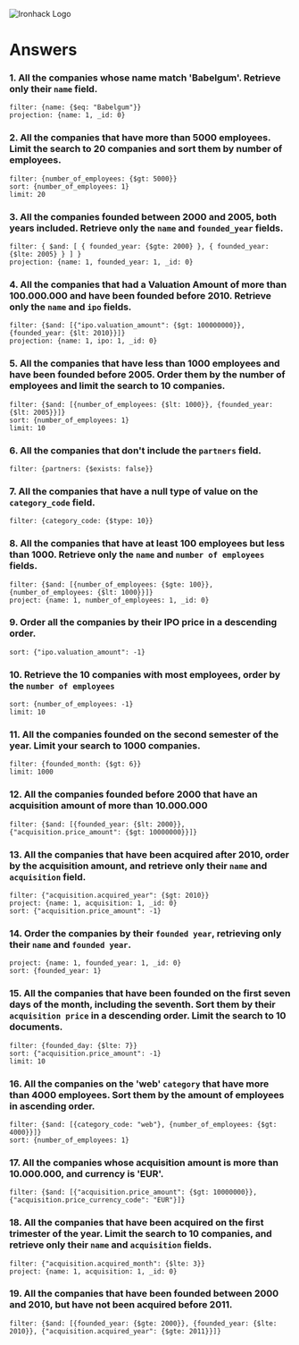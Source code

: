 ![Ironhack Logo](https://i.imgur.com/1QgrNNw.png)

# Answers

### 1. All the companies whose name match 'Babelgum'. Retrieve only their `name` field.

<!-- Your Code Goes Here -->

    filter: {name: {$eq: "Babelgum"}}
    projection: {name: 1, _id: 0}

### 2. All the companies that have more than 5000 employees. Limit the search to 20 companies and sort them by **number of employees**.

<!-- Your Code Goes Here -->

    filter: {number_of_employees: {$gt: 5000}}
    sort: {number_of_employees: 1}
    limit: 20


### 3. All the companies founded between 2000 and 2005, both years included. Retrieve only the `name` and `founded_year` fields.

<!-- Your Code Goes Here -->

    filter: { $and: [ { founded_year: {$gte: 2000} }, { founded_year: {$lte: 2005} } ] }
    projection: {name: 1, founded_year: 1, _id: 0}

### 4. All the companies that had a Valuation Amount of more than 100.000.000 and have been founded before 2010. Retrieve only the `name` and `ipo` fields.

<!-- Your Code Goes Here -->

    filter: {$and: [{"ipo.valuation_amount": {$gt: 100000000}}, {founded_year: {$lt: 2010}}]}
    projection: {name: 1, ipo: 1, _id: 0}

### 5. All the companies that have less than 1000 employees and have been founded before 2005. Order them by the number of employees and limit the search to 10 companies.

<!-- Your Code Goes Here -->

    filter: {$and: [{number_of_employees: {$lt: 1000}}, {founded_year: {$lt: 2005}}]}
    sort: {number_of_employees: 1}
    limit: 10

### 6. All the companies that don't include the `partners` field.

<!-- Your Code Goes Here -->

    filter: {partners: {$exists: false}}

### 7. All the companies that have a null type of value on the `category_code` field.

<!-- Your Code Goes Here -->

    filter: {category_code: {$type: 10}}

### 8. All the companies that have at least 100 employees but less than 1000. Retrieve only the `name` and `number of employees` fields.

<!-- Your Code Goes Here -->

    filter: {$and: [{number_of_employees: {$gte: 100}}, {number_of_employees: {$lt: 1000}}]}
    project: {name: 1, number_of_employees: 1, _id: 0}

### 9. Order all the companies by their IPO price in a descending order.

<!-- Your Code Goes Here -->

    sort: {"ipo.valuation_amount": -1}

### 10. Retrieve the 10 companies with most employees, order by the `number of employees`

<!-- Your Code Goes Here -->

    sort: {number_of_employees: -1}
    limit: 10

### 11. All the companies founded on the second semester of the year. Limit your search to 1000 companies.

<!-- Your Code Goes Here -->

    filter: {founded_month: {$gt: 6}}
    limit: 1000

### 12. All the companies founded before 2000 that have an acquisition amount of more than 10.000.000

<!-- Your Code Goes Here -->

    filter: {$and: [{founded_year: {$lt: 2000}}, {"acquisition.price_amount": {$gt: 10000000}}]}

### 13. All the companies that have been acquired after 2010, order by the acquisition amount, and retrieve only their `name` and `acquisition` field.

<!-- Your Code Goes Here -->

    filter: {"acquisition.acquired_year": {$gt: 2010}}
    project: {name: 1, acquisition: 1, _id: 0}
    sort: {"acquisition.price_amount": -1}

### 14. Order the companies by their `founded year`, retrieving only their `name` and `founded year`.

<!-- Your Code Goes Here -->

    project: {name: 1, founded_year: 1, _id: 0}
    sort: {founded_year: 1}

### 15. All the companies that have been founded on the first seven days of the month, including the seventh. Sort them by their `acquisition price` in a descending order. Limit the search to 10 documents.

<!-- Your Code Goes Here -->

    filter: {founded_day: {$lte: 7}}
    sort: {"acquisition.price_amount": -1}
    limit: 10

### 16. All the companies on the 'web' `category` that have more than 4000 employees. Sort them by the amount of employees in ascending order.

<!-- Your Code Goes Here -->

    filter: {$and: [{category_code: "web"}, {number_of_employees: {$gt: 4000}}]}
    sort: {number_of_employees: 1}

### 17. All the companies whose acquisition amount is more than 10.000.000, and currency is 'EUR'.

<!-- Your Code Goes Here -->

    filter: {$and: [{"acquisition.price_amount": {$gt: 10000000}}, {"acquisition.price_currency_code": "EUR"}]}

### 18. All the companies that have been acquired on the first trimester of the year. Limit the search to 10 companies, and retrieve only their `name` and `acquisition` fields.

<!-- Your Code Goes Here -->

    filter: {"acquisition.acquired_month": {$lte: 3}}
    project: {name: 1, acquisition: 1, _id: 0}


### 19. All the companies that have been founded between 2000 and 2010, but have not been acquired before 2011.

<!-- Your Code Goes Here -->

    filter: {$and: [{founded_year: {$gte: 2000}}, {founded_year: {$lte: 2010}}, {"acquisition.acquired_year": {$gte: 2011}}]}
